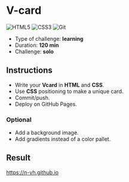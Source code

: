 # V-card

![HTML5](https://img.shields.io/badge/html5-%23E34F26.svg?style=for-the-badge&logo=html5&logoColor=white) ![CSS3](https://img.shields.io/badge/css3-%231572B6.svg?style=for-the-badge&logo=css3&logoColor=white) ![Git](https://img.shields.io/badge/GIT-E44C30?style=for-the-badge&logo=git&logoColor=white)

- Type of challenge: **learning**
- Duration: **120 min**
- Challenge: **solo**

## Instructions

- Write your **Vcard** in **HTML** and **CSS**.
- Use **CSS** positioning to make a unique card.
- Commit/push.
- Deploy on GitHub Pages.

### Optional

- Add a background image.
- Add gradients instead of a color pallet.

## Result

https://n-vh.github.io
